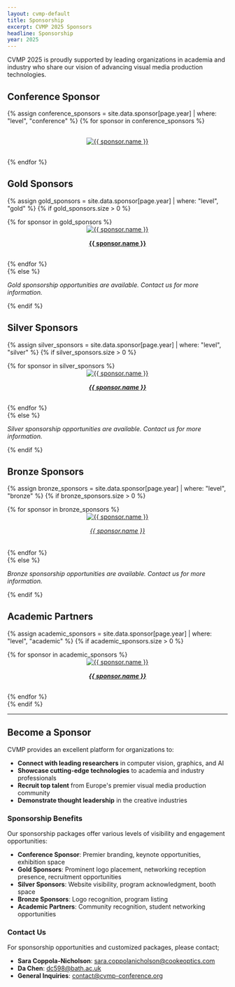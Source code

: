 ```yaml
---
layout: cvmp-default
title: Sponsorship
excerpt: CVMP 2025 Sponsors
headline: Sponsorship
year: 2025
---
```


CVMP 2025 is proudly supported by leading organizations in academia and industry who share our vision of advancing visual media production technologies.

## Conference Sponsor

{% assign conference_sponsors = site.data.sponsor[page.year] | where: "level", "conference" %}
{% for sponsor in conference_sponsors %}
<div class="sponsor-section">
  <div class="sponsor-logo-large">
    <a href="{{ sponsor.url }}" target="_blank">
      <img src="{{ site.baseurl }}/{{ sponsor.image }}" alt="{{ sponsor.name }}" title="{{ sponsor.name }}" class="img-responsive">
    </a>
  </div>
</div>
{% endfor %}

## Gold Sponsors

{% assign gold_sponsors = site.data.sponsor[page.year] | where: "level", "gold" %}
{% if gold_sponsors.size > 0 %}
<div class="row">
{% for sponsor in gold_sponsors %}
  <div class="col-md-6 col-lg-4 sponsor-item">
    <div class="sponsor-logo">
      <a href="{{ sponsor.url }}" target="_blank">
        <img src="{{ site.baseurl }}/{{ sponsor.image }}" alt="{{ sponsor.name }}" title="{{ sponsor.name }}" class="img-responsive">
      </a>
    </div>
    <h4><a href="{{ sponsor.url }}" target="_blank">{{ sponsor.name }}</a></h4>
  </div>
{% endfor %}
</div>
{% else %}
<p><em>Gold sponsorship opportunities are available. Contact us for more information.</em></p>
{% endif %}

## Silver Sponsors

{% assign silver_sponsors = site.data.sponsor[page.year] | where: "level", "silver" %}
{% if silver_sponsors.size > 0 %}
<div class="row">
{% for sponsor in silver_sponsors %}
  <div class="col-md-4 col-lg-3 sponsor-item">
    <div class="sponsor-logo">
      <a href="{{ sponsor.url }}" target="_blank">
        <img src="{{ site.baseurl }}/{{ sponsor.image }}" alt="{{ sponsor.name }}" title="{{ sponsor.name }}" class="img-responsive">
      </a>
    </div>
    <h5><a href="{{ sponsor.url }}" target="_blank">{{ sponsor.name }}</a></h5>
  </div>
{% endfor %}
</div>
{% else %}
<p><em>Silver sponsorship opportunities are available. Contact us for more information.</em></p>
{% endif %}

## Bronze Sponsors

{% assign bronze_sponsors = site.data.sponsor[page.year] | where: "level", "bronze" %}
{% if bronze_sponsors.size > 0 %}
<div class="row">
{% for sponsor in bronze_sponsors %}
  <div class="col-md-3 col-lg-2 sponsor-item">
    <div class="sponsor-logo-small">
      <a href="{{ sponsor.url }}" target="_blank">
        <img src="{{ site.baseurl }}/{{ sponsor.image }}" alt="{{ sponsor.name }}" title="{{ sponsor.name }}" class="img-responsive">
      </a>
    </div>
    <h6><a href="{{ sponsor.url }}" target="_blank">{{ sponsor.name }}</a></h6>
  </div>
{% endfor %}
</div>
{% else %}
<p><em>Bronze sponsorship opportunities are available. Contact us for more information.</em></p>
{% endif %}

## Academic Partners

{% assign academic_sponsors = site.data.sponsor[page.year] | where: "level", "academic" %}
{% if academic_sponsors.size > 0 %}
<div class="row">
{% for sponsor in academic_sponsors %}
  <div class="col-md-4 col-lg-3 sponsor-item">
    <div class="sponsor-logo">
      <a href="{{ sponsor.url }}" target="_blank">
        <img src="{{ site.baseurl }}/{{ sponsor.image }}" alt="{{ sponsor.name }}" title="{{ sponsor.name }}" class="img-responsive">
      </a>
    </div>
    <h5><a href="{{ sponsor.url }}" target="_blank">{{ sponsor.name }}</a></h5>
  </div>
{% endfor %}
</div>
{% endif %}

---

## Become a Sponsor

CVMP provides an excellent platform for organizations to:

- **Connect with leading researchers** in computer vision, graphics, and AI
- **Showcase cutting-edge technologies** to academia and industry professionals
- **Recruit top talent** from Europe's premier visual media production community
- **Demonstrate thought leadership** in the creative industries

### Sponsorship Benefits

Our sponsorship packages offer various levels of visibility and engagement opportunities:

- **Conference Sponsor**: Premier branding, keynote opportunities, exhibition space
- **Gold Sponsors**: Prominent logo placement, networking reception presence, recruitment opportunities
- **Silver Sponsors**: Website visibility, program acknowledgment, booth space
- **Bronze Sponsors**: Logo recognition, program listing
- **Academic Partners**: Community recognition, student networking opportunities

### Contact Us

For sponsorship opportunities and customized packages, please contact;

- **Sara Coppola-Nicholson**: [sara.coppolanicholson@cookeoptics.com](mailto:sara.coppolanicholson@cookeoptics.com)
- **Da Chen**: [dc598@bath.ac.uk](mailto:dc598@bath.ac.uk)
- **General Inquiries**: [contact@cvmp-conference.org](mailto:contact@cvmp-conference.org)

<style>
.sponsor-section {
  margin: 30px 0;
  text-align: center;
}

.sponsor-logo-large img {
  max-height: 120px;
  width: auto;
}

.sponsor-logo img {
  max-height: 80px;
  width: auto;
}

.sponsor-logo-small img {
  max-height: 60px;
  width: auto;
}

.sponsor-item {
  margin-bottom: 30px;
  text-align: center;
}

.sponsor-item h4, .sponsor-item h5, .sponsor-item h6 {
  margin-top: 15px;
}
</style>